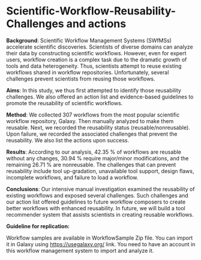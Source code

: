 # Scientific-Workflow-Reusability-Challenges and actions
**Background**: Scientific Workflow Management Systems (SWfMSs) accelerate scientific discoveries. Scientists of diverse domains can analyze their data by constructing scientific workflows. However, even for expert users, workflow creation is a complex task due to the dramatic growth of tools and data heterogeneity. Thus, scientists attempt to reuse existing workflows shared in workflow repositories. Unfortunately, several challenges prevent scientists from reusing those workflows.

**Aims**: In this study, we thus first attempted to identify those reusability challenges. We also offered an action list and evidence-based guidelines to promote the reusability of scientific workflows.

**Method**: We collected 307 workflows from the most popular scientific workflow repository, Galaxy. Then manually analyzed to make them reusable. Next, we recorded the reusability status (reusable/nonreusable). Upon failure, we recorded the associated challenges that prevent the reusability. We also list the actions upon success.

**Results**: According to our analysis, 42.35 \% of workflows are reusable without any changes, 30.94 \% require major/minor modifications, and the remaining 26.71 \% are nonreusable. The challenges that can prevent reusability include tool up-gradation, unavailable tool support, design flaws, incomplete workflows, and failure to load a workflow.

**Conclusions**: Our intensive manual investigation examined the reusability of existing workflows and exposed several challenges. Such challenges and our action list offered guidelines to future workflow composers to create better workflows with enhanced reusability. In future, we will build a tool recommender system that assists scientists in creating reusable workflows.

**Guideline for replication:**

Workflow samples are available in WorkflowSample Zip file. You can import it in Galaxy using https://usegalaxy.org/ link. You need to have an account in this workflow management system to import and analyze it.


